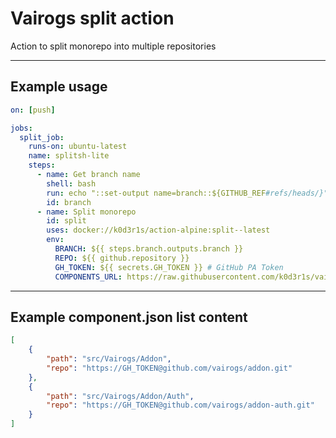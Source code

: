 # Vairogs split action

Action to split monorepo into multiple repositories
___

## Example usage

```yaml
on: [push]

jobs:
  split_job:
    runs-on: ubuntu-latest
    name: splitsh-lite
    steps:
      - name: Get branch name
        shell: bash
        run: echo "::set-output name=branch::${GITHUB_REF#refs/heads/}"
        id: branch
      - name: Split monorepo
        id: split
        uses: docker://k0d3r1s/action-alpine:split--latest
        env:
          BRANCH: ${{ steps.branch.outputs.branch }}
          REPO: ${{ github.repository }}
          GH_TOKEN: ${{ secrets.GH_TOKEN }} # GitHub PA Token
          COMPONENTS_URL: https://raw.githubusercontent.com/k0d3r1s/vairogs-action-split/master/components.json # URL location of component list
```
___
## Example component.json list content
```json
[
    {
        "path": "src/Vairogs/Addon",
        "repo": "https://GH_TOKEN@github.com/vairogs/addon.git"
    },
    {
        "path": "src/Vairogs/Addon/Auth",
        "repo": "https://GH_TOKEN@github.com/vairogs/addon-auth.git"
    }
]
```
